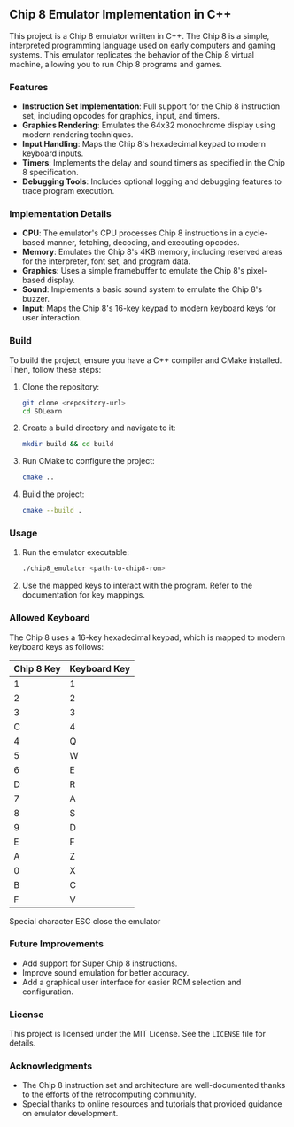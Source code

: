 ## Chip 8 Emulator Implementation in C++

This project is a Chip 8 emulator written in C++. The Chip 8 is a simple, interpreted programming language used on early computers and gaming systems. This emulator replicates the behavior of the Chip 8 virtual machine, allowing you to run Chip 8 programs and games.

### Features

- **Instruction Set Implementation**: Full support for the Chip 8 instruction set, including opcodes for graphics, input, and timers.
- **Graphics Rendering**: Emulates the 64x32 monochrome display using modern rendering techniques.
- **Input Handling**: Maps the Chip 8's hexadecimal keypad to modern keyboard inputs.
- **Timers**: Implements the delay and sound timers as specified in the Chip 8 specification.
- **Debugging Tools**: Includes optional logging and debugging features to trace program execution.

### Implementation Details

- **CPU**: The emulator's CPU processes Chip 8 instructions in a cycle-based manner, fetching, decoding, and executing opcodes.
- **Memory**: Emulates the Chip 8's 4KB memory, including reserved areas for the interpreter, font set, and program data.
- **Graphics**: Uses a simple framebuffer to emulate the Chip 8's pixel-based display.
- **Sound**: Implements a basic sound system to emulate the Chip 8's buzzer.
- **Input**: Maps the Chip 8's 16-key keypad to modern keyboard keys for user interaction.

### Build

To build the project, ensure you have a C++ compiler and CMake installed. Then, follow these steps:

1. Clone the repository:
   ```bash
   git clone <repository-url>
   cd SDLearn
   ```
2. Create a build directory and navigate to it:
   ```bash
   mkdir build && cd build
   ```
3. Run CMake to configure the project:
   ```bash
   cmake ..
   ```
4. Build the project:
   ```bash
   cmake --build .
   ```

### Usage

1. Run the emulator executable:
   ```bash
   ./chip8_emulator <path-to-chip8-rom>
   ```
2. Use the mapped keys to interact with the program. Refer to the documentation for key mappings.

### Allowed Keyboard

The Chip 8 uses a 16-key hexadecimal keypad, which is mapped to modern keyboard keys as follows:

| Chip 8 Key | Keyboard Key |
|------------|--------------|
| 1          | 1            |
| 2          | 2            |
| 3          | 3            |
| C          | 4            |
| 4          | Q            |
| 5          | W            |
| 6          | E            |
| D          | R            |
| 7          | A            |
| 8          | S            |
| 9          | D            |
| E          | F            |
| A          | Z            |
| 0          | X            |
| B          | C            |
| F          | V            |


Special character ESC close the emulator

### Future Improvements

- Add support for Super Chip 8 instructions.
- Improve sound emulation for better accuracy.
- Add a graphical user interface for easier ROM selection and configuration.

### License

This project is licensed under the MIT License. See the `LICENSE` file for details.

### Acknowledgments

- The Chip 8 instruction set and architecture are well-documented thanks to the efforts of the retrocomputing community.
- Special thanks to online resources and tutorials that provided guidance on emulator development.





